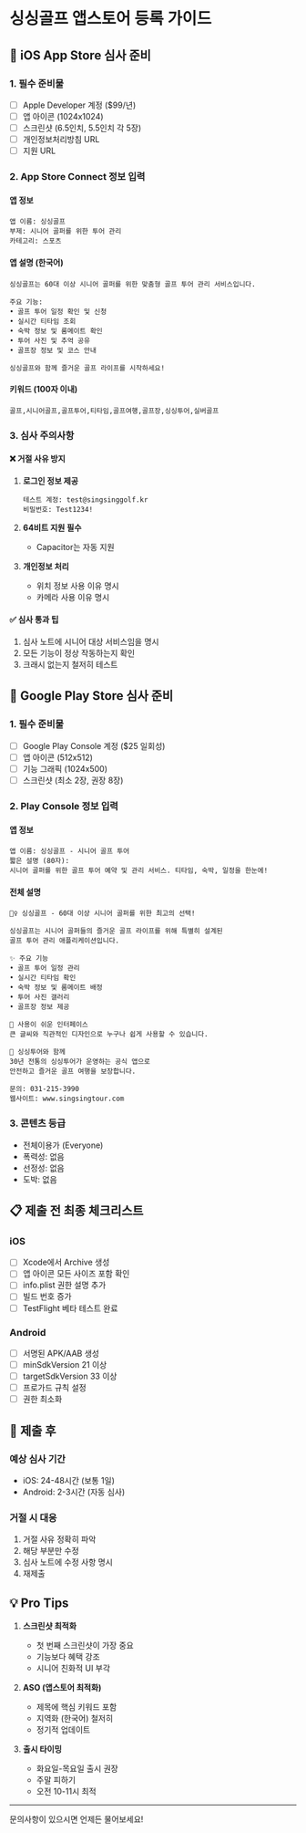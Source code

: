 # 싱싱골프 앱스토어 등록 가이드

## 📱 iOS App Store 심사 준비

### 1. 필수 준비물
- [ ] Apple Developer 계정 ($99/년)
- [ ] 앱 아이콘 (1024x1024)
- [ ] 스크린샷 (6.5인치, 5.5인치 각 5장)
- [ ] 개인정보처리방침 URL
- [ ] 지원 URL

### 2. App Store Connect 정보 입력

#### 앱 정보
```
앱 이름: 싱싱골프
부제: 시니어 골퍼를 위한 투어 관리
카테고리: 스포츠
```

#### 앱 설명 (한국어)
```
싱싱골프는 60대 이상 시니어 골퍼를 위한 맞춤형 골프 투어 관리 서비스입니다.

주요 기능:
• 골프 투어 일정 확인 및 신청
• 실시간 티타임 조회
• 숙박 정보 및 룸메이트 확인
• 투어 사진 및 추억 공유
• 골프장 정보 및 코스 안내

싱싱골프와 함께 즐거운 골프 라이프를 시작하세요!
```

#### 키워드 (100자 이내)
```
골프,시니어골프,골프투어,티타임,골프여행,골프장,싱싱투어,실버골프
```

### 3. 심사 주의사항

#### ❌ 거절 사유 방지
1. **로그인 정보 제공**
   ```
   테스트 계정: test@singsinggolf.kr
   비밀번호: Test1234!
   ```

2. **64비트 지원 필수**
   - Capacitor는 자동 지원

3. **개인정보 처리**
   - 위치 정보 사용 이유 명시
   - 카메라 사용 이유 명시

#### ✅ 심사 통과 팁
1. 심사 노트에 시니어 대상 서비스임을 명시
2. 모든 기능이 정상 작동하는지 확인
3. 크래시 없는지 철저히 테스트

## 🤖 Google Play Store 심사 준비

### 1. 필수 준비물
- [ ] Google Play Console 계정 ($25 일회성)
- [ ] 앱 아이콘 (512x512)
- [ ] 기능 그래픽 (1024x500)
- [ ] 스크린샷 (최소 2장, 권장 8장)

### 2. Play Console 정보 입력

#### 앱 정보
```
앱 이름: 싱싱골프 - 시니어 골프 투어
짧은 설명 (80자):
시니어 골퍼를 위한 골프 투어 예약 및 관리 서비스. 티타임, 숙박, 일정을 한눈에!
```

#### 전체 설명
```
🏌️‍♀️ 싱싱골프 - 60대 이상 시니어 골퍼를 위한 최고의 선택!

싱싱골프는 시니어 골퍼들의 즐거운 골프 라이프를 위해 특별히 설계된 
골프 투어 관리 애플리케이션입니다.

✨ 주요 기능
• 골프 투어 일정 관리
• 실시간 티타임 확인
• 숙박 정보 및 룸메이트 배정
• 투어 사진 갤러리
• 골프장 정보 제공

📱 사용이 쉬운 인터페이스
큰 글씨와 직관적인 디자인으로 누구나 쉽게 사용할 수 있습니다.

🌟 싱싱투어와 함께
30년 전통의 싱싱투어가 운영하는 공식 앱으로 
안전하고 즐거운 골프 여행을 보장합니다.

문의: 031-215-3990
웹사이트: www.singsingtour.com
```

### 3. 콘텐츠 등급
- 전체이용가 (Everyone)
- 폭력성: 없음
- 선정성: 없음
- 도박: 없음

## 📋 제출 전 최종 체크리스트

### iOS
- [ ] Xcode에서 Archive 생성
- [ ] 앱 아이콘 모든 사이즈 포함 확인
- [ ] info.plist 권한 설명 추가
- [ ] 빌드 번호 증가
- [ ] TestFlight 베타 테스트 완료

### Android  
- [ ] 서명된 APK/AAB 생성
- [ ] minSdkVersion 21 이상
- [ ] targetSdkVersion 33 이상
- [ ] 프로가드 규칙 설정
- [ ] 권한 최소화

## 🚀 제출 후

### 예상 심사 기간
- iOS: 24-48시간 (보통 1일)
- Android: 2-3시간 (자동 심사)

### 거절 시 대응
1. 거절 사유 정확히 파악
2. 해당 부분만 수정
3. 심사 노트에 수정 사항 명시
4. 재제출

## 💡 Pro Tips

1. **스크린샷 최적화**
   - 첫 번째 스크린샷이 가장 중요
   - 기능보다 혜택 강조
   - 시니어 친화적 UI 부각

2. **ASO (앱스토어 최적화)**
   - 제목에 핵심 키워드 포함
   - 지역화 (한국어) 철저히
   - 정기적 업데이트

3. **출시 타이밍**
   - 화요일-목요일 출시 권장
   - 주말 피하기
   - 오전 10-11시 최적

---
문의사항이 있으시면 언제든 물어보세요!
